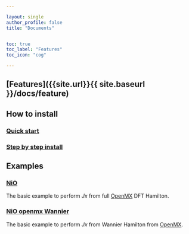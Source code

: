 ```yaml
---

layout: single
author_profile: false
title: "Documents"


toc: true
toc_label: "Features"
toc_icon: "cog"

---
```


## [Features]({{site.url}}{{ site.baseurl }}/docs/feature)

## How to install

### [Quick start](quick-start-guide/#quick-start-install--run-example)
### [Step by step install](quick-start-guide/#step-by-step-installation)

## Examples


### [NiO](example_NiO)
The basic example to perform *Jx* from full [OpenMX](http://www.openmx-square.org/) DFT Hamilton.

### [NiO openmx Wannier](example_NiO_openmxWannier)

The basic example to perform *Jx* from Wannier Hamilton from [OpenMX](http://www.openmx-square.org/).

<!--- Add more examples
### [NiO wannier90](example_NiO wannier90)


### Fe

### CrO2

-->